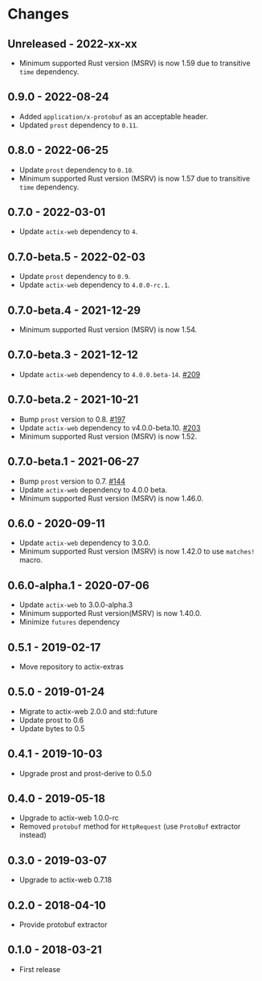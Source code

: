 # Changes

## Unreleased - 2022-xx-xx

- Minimum supported Rust version (MSRV) is now 1.59 due to transitive `time` dependency.

## 0.9.0 - 2022-08-24

- Added `application/x-protobuf` as an acceptable header.
- Updated `prost` dependency to `0.11`.

## 0.8.0 - 2022-06-25

- Update `prost` dependency to `0.10`.
- Minimum supported Rust version (MSRV) is now 1.57 due to transitive `time` dependency.

## 0.7.0 - 2022-03-01

- Update `actix-web` dependency to `4`.

## 0.7.0-beta.5 - 2022-02-03

- Update `prost` dependency to `0.9`.
- Update `actix-web` dependency to `4.0.0-rc.1`.

## 0.7.0-beta.4 - 2021-12-29

- Minimum supported Rust version (MSRV) is now 1.54.

## 0.7.0-beta.3 - 2021-12-12

- Update `actix-web` dependency to `4.0.0.beta-14`. [#209]

[#209]: https://github.com/actix/actix-extras/pull/209

## 0.7.0-beta.2 - 2021-10-21

- Bump `prost` version to 0.8. [#197]
- Update `actix-web` dependency to v4.0.0-beta.10. [#203]
- Minimum supported Rust version (MSRV) is now 1.52.

[#197]: https://github.com/actix/actix-extras/pull/197
[#203]: https://github.com/actix/actix-extras/pull/203

## 0.7.0-beta.1 - 2021-06-27

- Bump `prost` version to 0.7. [#144]
- Update `actix-web` dependency to 4.0.0 beta.
- Minimum supported Rust version (MSRV) is now 1.46.0.

[#144]: https://github.com/actix/actix-extras/pull/144

## 0.6.0 - 2020-09-11

- Update `actix-web` dependency to 3.0.0.
- Minimum supported Rust version (MSRV) is now 1.42.0 to use `matches!` macro.

## 0.6.0-alpha.1 - 2020-07-06

- Update `actix-web` to 3.0.0-alpha.3
- Minimum supported Rust version(MSRV) is now 1.40.0.
- Minimize `futures` dependency

## 0.5.1 - 2019-02-17

- Move repository to actix-extras

## 0.5.0 - 2019-01-24

- Migrate to actix-web 2.0.0 and std::future
- Update prost to 0.6
- Update bytes to 0.5

## 0.4.1 - 2019-10-03

- Upgrade prost and prost-derive to 0.5.0

## 0.4.0 - 2019-05-18

- Upgrade to actix-web 1.0.0-rc
- Removed `protobuf` method for `HttpRequest` (use `ProtoBuf` extractor instead)

## 0.3.0 - 2019-03-07

- Upgrade to actix-web 0.7.18

## 0.2.0 - 2018-04-10

- Provide protobuf extractor

## 0.1.0 - 2018-03-21

- First release

